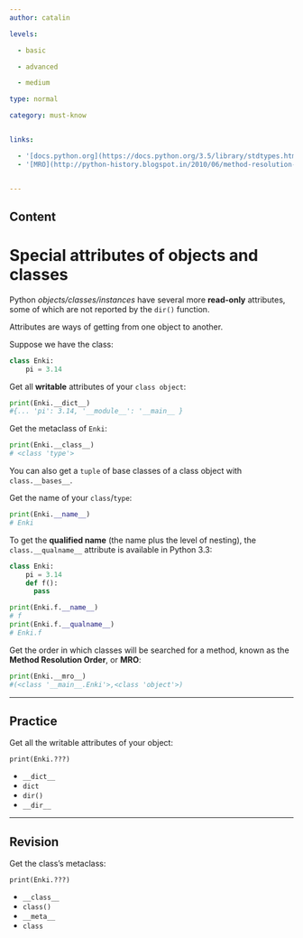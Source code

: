 ```yaml
---
author: catalin

levels:

  - basic

  - advanced

  - medium

type: normal

category: must-know


links:

  - '[docs.python.org](https://docs.python.org/3.5/library/stdtypes.html#special-attributes){website}'
  - '[MRO](http://python-history.blogspot.in/2010/06/method-resolution-order.html){website}'


---
```

## Content
# Special attributes of objects and classes

Python *objects/classes/instances* have several more **read-only** attributes, some of which are not reported by the `dir()` function.

Attributes are ways of getting from one object to another.

Suppose we have the class:
```python
class Enki:
    pi = 3.14
```

Get all **writable** attributes of your `class object`:
```python
print(Enki.__dict__)
#{... 'pi': 3.14, '__module__': '__main__ }

```
Get the metaclass of `Enki`:
```python
print(Enki.__class__)
# <class 'type'>
```
You can also get a `tuple` of base classes of a class object with `class.__bases__`.

Get the name of your `class`/`type`:
```python
print(Enki.__name__)
# Enki

```

To get the **qualified name** (the name plus the level of nesting), the `class.__qualname__` attribute is available in Python 3.3:
```python
class Enki:
    pi = 3.14
    def f():
      pass

print(Enki.f.__name__)
# f
print(Enki.f.__qualname__)
# Enki.f
```

Get the order in which classes will be searched for a method, known as the **Method Resolution Order**, or **MRO**:
```python
print(Enki.__mro__)
#(<class '__main__.Enki'>,<class 'object'>)
```

---
## Practice

Get all the writable attributes of your object:

```
print(Enki.???)
```

* `__dict__`
* `dict`
* `dir()`
* `__dir__`

---
## Revision

Get the class’s metaclass:

```
print(Enki.???)
```

* `__class__`
* `class()`
* `__meta__`
* `class`

